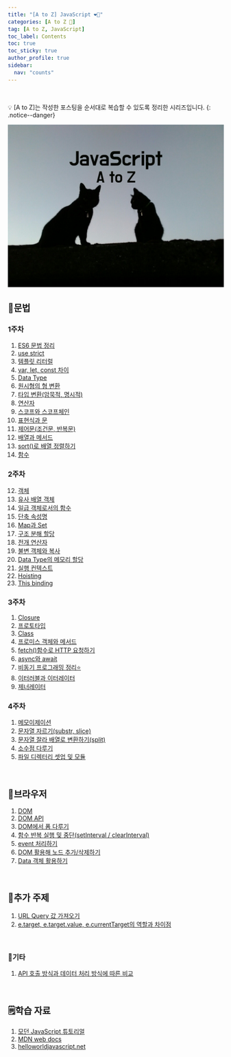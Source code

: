 ```yaml
---
title: "[A to Z] JavaScript ❤️‍🔥"
categories: [A to Z 📌]
tag: [A to Z, JavaScript]
toc_label: Contents
toc: true
toc_sticky: true
author_profile: true
sidebar:
  nav: "counts"
---
```


<br>

💡 [A to Z]는 작성한 포스팅을 순서대로 복습할 수 있도록 정리한 시리즈입니다.
{: .notice--danger}

![JavaScript](../../assets/images/2024/jsStudy.png)

## 🐣문법

### 1주차

1.  [ES6 문법 정리](https://mynamesieun.github.io/javascript/ES6-%EB%AC%B8%EB%B2%95-%EC%A0%95%EB%A6%AC/)
2.  [use strict](https://mynamesieun.github.io/javascript/use-strict/)
3.  [템플릿 리터럴](https://mynamesieun.github.io/javascript/%ED%85%9C%ED%94%8C%EB%A6%BF-%EB%A6%AC%ED%84%B0%EB%9F%B4/)
4.  [var, let, const 차이](https://mynamesieun.github.io/javascript/var,-let,-const-%EC%B0%A8%EC%9D%B4/)
5.  [Data Type](https://mynamesieun.github.io/javascript/Data-Type/)
6.  [원시형의 형 변환](https://mynamesieun.github.io/javascript/%EC%9B%90%EC%8B%9C%ED%98%95%EC%9D%98-%ED%98%95-%EB%B3%80%ED%99%98/)
7.  [타입 변환(암묵적, 명시적)](<https://mynamesieun.github.io/javascript/%ED%83%80%EC%9E%85-%EB%B3%80%ED%99%98(%EC%95%94%EB%AC%B5%EC%A0%81,-%EB%AA%85%EC%8B%9C%EC%A0%81)/>)
8.  [연산자](https://mynamesieun.github.io/javascript/%EC%97%B0%EC%82%B0%EC%9E%90/)
9.  [스코프와 스코프체인](https://mynamesieun.github.io/javascript/%EC%8A%A4%EC%BD%94%ED%94%84%EC%99%80-%EC%8A%A4%EC%BD%94%ED%94%84%EC%B2%B4%EC%9D%B8/)
10. [표현식과 문](https://mynamesieun.github.io/javascript/%ED%91%9C%ED%98%84%EC%8B%9D%EA%B3%BC-%EB%AC%B8/)
11. [제어문(조건문, 반복문)](<https://mynamesieun.github.io/javascript/%EC%A0%9C%EC%96%B4%EB%AC%B8(%EC%A1%B0%EA%B1%B4%EB%AC%B8,-%EB%B0%98%EB%B3%B5%EB%AC%B8)/>)
12. [배열과 메서드](https://mynamesieun.github.io/javascript/%EB%B0%B0%EC%97%B4%EA%B3%BC-%EB%A9%94%EC%84%9C%EB%93%9C/)
13. [sort()로 배열 정렬하기](<https://mynamesieun.github.io/javascript/sort()%EB%A1%9C-%EB%B0%B0%EC%97%B4-%EC%A0%95%EB%A0%AC%ED%95%98%EA%B8%B0/>)
14. [함수](https://mynamesieun.github.io/javascript/%ED%95%A8%EC%88%98/)

### 2주차

12. [객체](https://mynamesieun.github.io/javascript/%EA%B0%9D%EC%B2%B4/)
13. [유사 배열 객체](https://mynamesieun.github.io/javascript/%EC%9C%A0%EC%82%AC-%EB%B0%B0%EC%97%B4-%EA%B0%9D%EC%B2%B4/)
14. [일급 객체로서의 함수](https://mynamesieun.github.io/javascript/%EC%9D%BC%EA%B8%89-%EA%B0%9D%EC%B2%B4%EB%A1%9C%EC%84%9C%EC%9D%98-%ED%95%A8%EC%88%98/)
15. [단축 속성명](https://mynamesieun.github.io/javascript/%EB%8B%A8%EC%B6%95-%EC%86%8D%EC%84%B1%EB%AA%85/)
16. [Map과 Set](https://mynamesieun.github.io/javascript/Map%EA%B3%BC-Set/)
17. [구조 분해 할당](https://mynamesieun.github.io/javascript/%EA%B5%AC%EC%A1%B0%EB%B6%84%ED%95%B4%ED%95%A0%EB%8B%B9/)
18. [전개 연산자](https://mynamesieun.github.io/javascript/%EC%A0%84%EA%B0%9C-%EC%97%B0%EC%82%B0%EC%9E%90/)
19. [불변 객체와 복사](https://mynamesieun.github.io/javascript/%EB%B6%88%EB%B3%80%EA%B0%9D%EC%B2%B4%EC%99%80-%EB%B3%B5%EC%82%AC/)
20. [Data Type의 메모리 할당](https://mynamesieun.github.io/javascript/Data-Type%EC%9D%98-%EB%A9%94%EB%AA%A8%EB%A6%AC-%ED%95%A0%EB%8B%B9/)
21. [실행 컨텍스트](https://mynamesieun.github.io/javascript/%EC%8B%A4%ED%96%89-%EC%BB%A8%ED%85%8D%EC%8A%A4%ED%8A%B8/)
22. [Hoisting](https://mynamesieun.github.io/javascript/Hoisting/)
23. [This binding](https://mynamesieun.github.io/javascript/This-binding/)

### 3주차

1. [Closure](https://mynamesieun.github.io/javascript/Closure/)
2. [프로토타입](https://mynamesieun.github.io/javascript/%ED%94%84%EB%A1%9C%ED%86%A0%ED%83%80%EC%9E%85/)
3. [Class](https://mynamesieun.github.io/javascript/Class/)
4. [프로미스 객체와 메서드](https://mynamesieun.github.io/javascript/%ED%94%84%EB%A1%9C%EB%AF%B8%EC%8A%A4-%EA%B0%9D%EC%B2%B4%EC%99%80-%EB%A9%94%EC%84%9C%EB%93%9C/)
5. [fetch()함수로 HTTP 요청하기](<https://mynamesieun.github.io/javascript/fetch()%ED%95%A8%EC%88%98%EB%A1%9C-HTTP-%EC%9A%94%EC%B2%AD%ED%95%98%EA%B8%B0/>)
6. [async와 await](https://mynamesieun.github.io/javascript/async%EC%99%80-await/)
7. [비동기 프로그래밍 정리⭐](https://mynamesieun.github.io/javascript/%EB%B9%84%EB%8F%99%EA%B8%B0-%ED%94%84%EB%A1%9C%EA%B7%B8%EB%9E%98%EB%B0%8D-%EC%A0%95%EB%A6%AC/)
8. [이터러블과 이터레이터](https://mynamesieun.github.io/javascript/%EC%9D%B4%ED%84%B0%EB%9F%AC%EB%B8%94%EA%B3%BC-%EC%9D%B4%ED%84%B0%EB%A0%88%EC%9D%B4%ED%84%B0/)
9. [제너레이터](https://mynamesieun.github.io/javascript/%EC%A0%9C%EB%84%88%EB%A0%88%EC%9D%B4%ED%84%B0/)

### 4주차

1. [메모이제이션](https://mynamesieun.github.io/javascript/%EB%A9%94%EB%AA%A8%EC%9D%B4%EC%A0%9C%EC%9D%B4%EC%85%98/)
2. [문자열 자르기(substr, slice)](<https://mynamesieun.github.io/javascript/%EB%AC%B8%EC%9E%90%EC%97%B4-%EC%9E%90%EB%A5%B4%EA%B8%B0(substr,-slice)/>)
3. [문자열 잘라 배열로 변환하기(split)](<https://mynamesieun.github.io/javascript/%EB%AC%B8%EC%9E%90%EC%97%B4-%EC%9E%98%EB%9D%BC-%EB%B0%B0%EC%97%B4%EB%A1%9C-%EB%B3%80%ED%99%98%ED%95%98%EA%B8%B0(split)/>)
4. [소수점 다루기](https://mynamesieun.github.io/javascript/%EC%86%8C%EC%88%98%EC%A0%90-%EB%8B%A4%EB%A3%A8%EA%B8%B0/)
5. [파일 디렉터리 셋업 및 모듈](https://mynamesieun.github.io/javascript/%ED%8C%8C%EC%9D%BC-%EB%94%94%EB%A0%89%ED%86%A0%EB%A6%AC-%EC%85%8B%EC%97%85-%EB%B0%8F-%EB%AA%A8%EB%93%88/)

<br>

## 🐤브라우저

1. [DOM](https://mynamesieun.github.io/javascript/DOM/)
2. [DOM API](https://mynamesieun.github.io/javascript/DOM-API/)
3. [DOM에서 폼 다루기](https://mynamesieun.github.io/javascript/DOM%EC%97%90%EC%84%9C-%ED%8F%BC-%EB%8B%A4%EB%A3%A8%EA%B8%B0/)
4. [함수 반복 실행 및 중단(setInterval / clearInterval)](<https://mynamesieun.github.io/javascript/%ED%95%A8%EC%88%98-%EB%B0%98%EB%B3%B5-%EC%8B%A4%ED%96%89-%EB%B0%8F-%EC%A4%91%EB%8B%A8-(setInterval,-clearInterval)/>)
5. [event 처리하기](https://mynamesieun.github.io/javascript/event-%EC%B2%98%EB%A6%AC%ED%95%98%EA%B8%B0/)
6. [DOM 활용해 노드 추가/삭제하기](https://mynamesieun.github.io/javascript/DOM-%ED%99%9C%EC%9A%A9%ED%95%B4-%EB%85%B8%EB%93%9C-%EC%B6%94%EA%B0%80,%EC%82%AD%EC%A0%9C%ED%95%98%EA%B8%B0/)
7. [Data 객체 활용하기](https://mynamesieun.github.io/javascript/Data-%EA%B0%9D%EC%B2%B4-%ED%99%9C%EC%9A%A9%ED%95%98%EA%B8%B0/)

<br>

## 🐥추가 주제

1.  [URL Query 값 가져오기](https://mynamesieun.github.io/javascript/URL-Query-%EA%B0%92-%EA%B0%80%EC%A0%B8%EC%98%A4%EA%B8%B0/)
2.  [e.target, e.target.value, e.currentTarget의 역할과 차이점](https://mynamesieun.github.io/javascript/e.target,-e.target.value,-e.currentTarget%EC%9D%98-%EC%97%AD%ED%95%A0%EA%B3%BC-%EC%B0%A8%EC%9D%B4%EC%A0%90/)

<br>

### 🎸기타

1. [API 호출 방식과 데이터 처리 방식에 따른 비교](https://mynamesieun.github.io/javascript/API-%ED%98%B8%EC%B6%9C-%EB%B0%A9%EC%8B%9D%EA%B3%BC-%EB%8D%B0%EC%9D%B4%ED%84%B0-%EC%B2%98%EB%A6%AC-%EB%B0%A9%EC%8B%9D%EC%97%90-%EB%94%B0%EB%A5%B8-%EB%B9%84%EA%B5%90/)

<br>

## 🗒️학습 자료

1. [모던 JavaScript 튜토리얼](https://ko.javascript.info/)
2. [MDN web docs](https://developer.mozilla.org/ko/docs/Web/JavaScript)
3. [helloworldjavascript.net](https://helloworldjavascript.net/)

<br>
